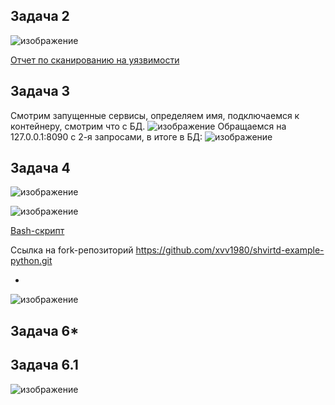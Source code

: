 ## Задача 2
![изображение](https://github.com/xvv1980/Netology-learn/assets/169840386/e79d5cac-8a07-455e-910e-47ab334fa397)

[Отчет по сканированию на уязвимости](vulnerabilities.csv)

## Задача 3
 Смотрим запущенные сервисы, определяем имя, подключаемся к контейнеру, смотрим что с БД.
![изображение](https://github.com/xvv1980/Netology-learn/assets/169840386/446c4815-c915-4e4d-8835-9df830c34cdf)
 Обращаемся на 127.0.0.1:8090 с 2-я запросами, в итоге в БД:
 ![изображение](https://github.com/xvv1980/Netology-learn/assets/169840386/332be58b-c9fa-4407-a33e-9e2255b42b80)

## Задача 4
![изображение](https://github.com/xvv1980/Netology-learn/assets/169840386/2c0da805-02fc-4891-a345-43f49d4a723f)

![изображение](https://github.com/xvv1980/Netology-learn/assets/169840386/19dc2785-ad03-4526-9145-c844e2cf6c51)

[Bash-скрипт](run.sh)

Ссылка на fork-репозиторий
https://github.com/xvv1980/shvirtd-example-python.git

*
![изображение](https://github.com/xvv1980/Netology-learn/assets/169840386/83a33dd5-c321-47ea-9f55-09bac10ae823)

## Задача 6*


## Задача 6.1
![изображение](https://github.com/xvv1980/Netology-learn/assets/169840386/321083a1-de28-4dd7-a651-60fb3f7ab7ad)




